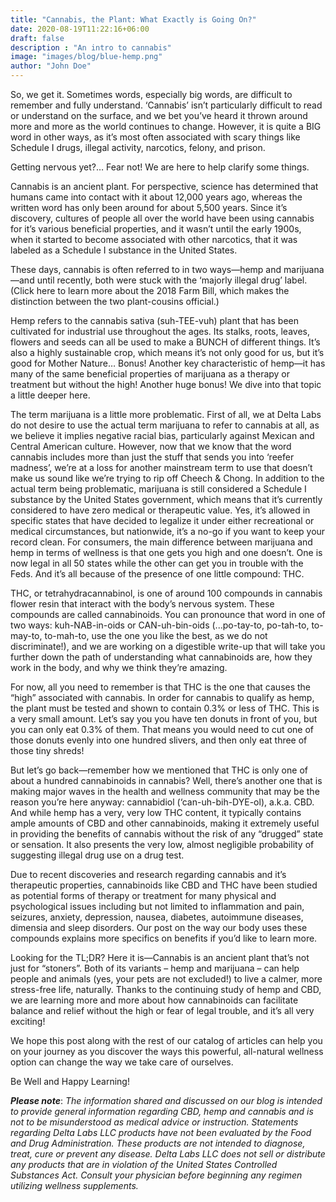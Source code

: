 ```yaml
---
title: "Cannabis, the Plant: What Exactly is Going On?"
date: 2020-08-19T11:22:16+06:00
draft: false
description : "An intro to cannabis"
image: "images/blog/blue-hemp.png"
author: "John Doe"
---
```


So, we get it. Sometimes words, especially big words, are difficult to remember and fully understand. ‘Cannabis’ isn’t particularly difficult to read or understand on the surface, and we bet you’ve heard it thrown around more and more as the world continues to change. However, it is quite a BIG word in other ways,  as it’s most often associated with scary things like Schedule I drugs, illegal activity, narcotics, felony, and prison.

Getting nervous yet?… Fear not! We are here to help clarify some things.

Cannabis is an ancient plant. For perspective, science has determined that humans came into contact with it about 12,000 years ago, whereas the written word has only been around for about 5,500 years. Since it’s discovery, cultures of people all over the world have been using cannabis for it’s various beneficial properties, and it wasn’t until the early 1900s, when it started to become associated with other narcotics, that it was labeled as a Schedule I substance in the United States.

These days, cannabis is often referred to in two ways—hemp and marijuana—and until recently, both were stuck with the ‘majorly illegal drug’ label. (Click here to learn more about the 2018 Farm Bill, which makes the distinction between the two plant-cousins official.)

Hemp refers to the cannabis sativa (suh-TEE-vuh) plant that has been cultivated for industrial use throughout the ages. Its stalks, roots, leaves, flowers and seeds can all be used to make a BUNCH of different things. It’s also a highly sustainable crop, which means it’s not only good for us, but it’s good for Mother Nature… Bonus! Another key characteristic of hemp—it has many of the same beneficial properties of marijuana as a therapy or treatment but without the high! Another huge bonus! We dive into that topic a little deeper here.

The term marijuana is a little more problematic. First of all, we at Delta Labs do not desire to use the actual term marijuana to refer to cannabis at all, as we believe it implies negative racial bias, particularly against Mexican and Central American culture. However, now that we know that the word cannabis includes more than just the stuff that sends you into ‘reefer madness’, we’re at a loss for another mainstream term to use that doesn’t make us sound like we’re trying to rip off Cheech & Chong. In addition to the actual term being problematic, marijuana is still considered a Schedule I substance by the United States government, which means that it’s currently considered to have zero medical or therapeutic value. Yes, it’s allowed in specific states that have decided to legalize it under either recreational or medical circumstances, but nationwide, it’s a no-go if you want to keep your record clean. For consumers, the main difference between marijuana and hemp in terms of wellness is that one gets you high and one doesn’t. One is now legal in all 50 states while the other can get you in trouble with the Feds. And it’s all because of the presence of one little compound: THC.

THC, or tetrahydracannabinol, is one of around 100 compounds in cannabis flower resin that interact with the body’s nervous system. These compounds are called cannabinoids. You can pronounce that word in one of two ways: kuh-NAB-in-oids or CAN-uh-bin-oids (...po-tay-to, po-tah-to, to-may-to, to-mah-to, use the one you like the best, as we do not discriminate!), and we are working on a digestible write-up that will take you further down the path of understanding what cannabinoids are, how they work in the body, and why we think they’re amazing.

For now, all you need to remember is that THC is the one that causes the “high” associated with cannabis. In order for cannabis to qualify as hemp, the plant must be tested and shown to contain 0.3% or less of THC. This is a very small amount. Let’s say you you have ten donuts in front of you, but you can only eat 0.3% of them. That means you would need to cut one of those donuts evenly into one hundred slivers, and then only eat three of those tiny shreds!

But let’s go back—remember how we mentioned that THC is only one of about a hundred cannabinoids in cannabis? Well, there’s another one that is making major waves in the health and wellness community that may be the reason you’re here anyway: cannabidiol (‘can-uh-bih-DYE-ol), a.k.a. CBD. And while hemp has a very, very low THC content, it typically contains ample amounts of CBD and other cannabinoids, making it extremely useful in providing the benefits of cannabis without the risk of any “drugged” state or sensation. It also presents the very low, almost negligible probability of suggesting illegal drug use on a drug test.

Due to recent discoveries and research regarding cannabis and it’s therapeutic properties, cannabinoids like CBD and THC have been studied as potential forms of therapy or treatment for many physical and psychological issues including but not limited to inflammation and pain, seizures, anxiety, depression, nausea, diabetes, autoimmune diseases, dimensia and sleep disorders. Our post on the way our body uses these compounds explains more specifics on benefits if you’d like to learn more.

Looking for the TL;DR? Here it is—Cannabis is an ancient plant that’s not just for “stoners”. Both of its variants – hemp and marijuana – can help people and animals (yes, your pets are not excluded!) to live a calmer, more stress-free life, naturally. Thanks to the continuing study of hemp and CBD, we are learning more and more about how cannabinoids can facilitate balance and relief without the high or fear of legal trouble, and it’s all very exciting!

We hope this post along with the rest of our catalog of articles can help you on your journey as you discover the ways this powerful, all-natural wellness option can change the way we take care of ourselves.

Be Well and Happy Learning!



***Please note***: *The information shared and discussed on our blog is intended to provide general information regarding CBD, hemp and cannabis and is not to be misunderstood as medical advice or instruction. Statements regarding Delta Labs LLC products have not been evaluated by the Food and Drug Administration. These products are not intended to diagnose, treat, cure or prevent any disease. Delta Labs LLC does not sell or distribute any products that are in violation of the United States Controlled Substances Act. Consult your physician before beginning any regimen utilizing wellness supplements.*
